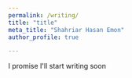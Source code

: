 ```yaml
---
permalink: /writing/
title: "title"
meta_title: "Shahriar Hasan Emon"
author_profile: true

---
```



I promise I'll start writing soon
